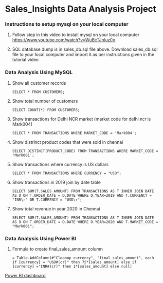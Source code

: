 # Sales_Insights Data Analysis Project

### Instructions to setup mysql on your local computer
1. Follow step in this video to install mysql on your local computer https://www.youtube.com/watch?v=WuBcTJnIuz0o

2. SQL database dump is in sales_db.sql file above. Download sales_db.sql file to your local computer and import it as per instructions given in the tutorial video

### Data Analysis Using MySQL

1. Show all customer records

  	`SELECT * FROM CUSTOMERS;`

2. Show total number of customers

  	`SELECT COUNT(*) FROM CUSTOMERS;`

3. Show transactions for Delhi NCR market (market code for delhi ncr is Mark004)

  	`SELECT * FROM TRANSACTIONS WHERE MARKET_CODE = 'Mark004';`

4. Show distrinct product codes that were sold in chennai

  	`SELECT DISTINCT(PRODUCT_CODE) FROM TRANSACTIONS WHERE MARKET_CODE = 'Mark001';`

5. Show transactions where currency is US dollars

  	`SELECT * FROM TRANSACTIONS WHERE CURRENCY = "USD";`

6. Show transactions in 2019 join by date table

  	`SELECT SUM(T.SALES_AMOUNT) FROM TRANSACTIONS AS T INNER JOIN DATE AS D ON T.ORDER_DATE = D.DATE WHERE D.YEAR=2019 AND T.CURRENCY = "INR\r" OR T.CURRENCY = "USD\r";`

7. Show total revenue in year 2020 in Chennai

  	`SELECT SUM(T.SALES_AMOUNT) FROM TRANSACTIONS AS T INNER JOIN DATE AS D ON T.ORDER_DATE = D.DATE WHERE D.YEAR=2020 AND T.MARKET_CODE = "Mark001";`
    
    
### Data Analysis Using Power BI

1. Formula to create final_sales_amount column

  	`= Table.AddColumn(#"Cleanup currency", "final_sales_amount", each if [currency] = "USD#(cr)" then 75*[sales_amount] else if [currency] ="INR#(cr)" then 1*[sales_amount] else null)`
    
[Power BI dashboard](https://drive.google.com/file/d/19Z9MrX25josmy217od7EHEOWdTX70p6m/view?usp=sharing)
